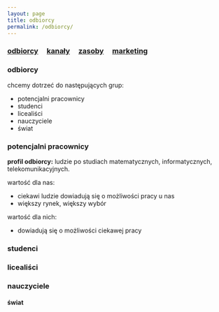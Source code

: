 ```yaml
---
layout: page
title: odbiorcy
permalink: /odbiorcy/
---
```


<h3>
    <a href="{{ site.baseurl }}/odbiorcy">odbiorcy</a> &nbsp; &nbsp;
    <a href="{{ site.baseurl }}/kanaly">kanały</a> &nbsp; &nbsp;
    <a href="{{ site.baseurl }}/zasoby">zasoby</a> &nbsp; &nbsp;
    <a href="{{ site.baseurl }}/pop">marketing</a> &nbsp; &nbsp;
</h3>

### odbiorcy

chcemy dotrzeć do następujących grup:

<ul>
    <li> potencjalni pracownicy </li>
    <li> studenci </li>
    <li> licealiści </li>
    <li> nauczyciele </li>
    <li> świat </li>
</ul>


### potencjalni pracownicy

**profil odbiorcy:** ludzie po studiach matematycznych, informatycznych, telekomunikacyjnych.

wartość dla nas:
<ul>
    <li> ciekawi ludzie dowiadują się o możliwości pracy u nas </li>
    <li> większy rynek, większy wybór </li>
</ul>

wartość dla nich:
<ul>
    <li> dowiadują się o możliwości ciekawej pracy </li>
</ul>

### studenci

### licealiści

### nauczyciele

#### świat
